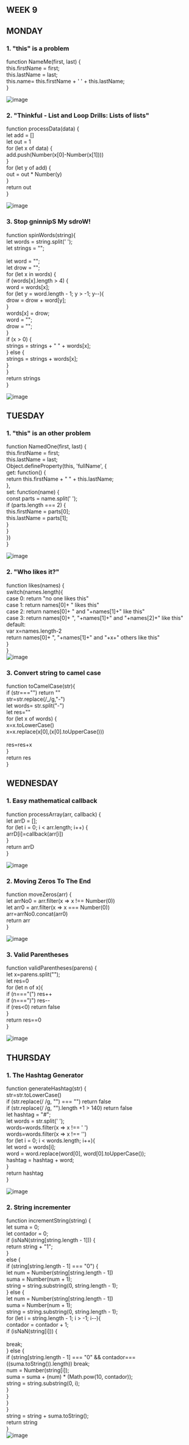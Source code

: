 ## WEEK 9

## MONDAY
### 1. "this" is a problem

function NameMe(first, last) { <br>
    this.firstName = first; <br>
    this.lastName = last; <br>
    this.name= this.firstName + ' ' + this.lastName; <br>
} <br>

![image](https://github.com/faviola14/core-code-readme/assets/98840536/4649e37c-9458-4089-8076-cd0979b1db66)


### 2. "Thinkful - List and Loop Drills: Lists of lists"

function processData(data) { <br>
    let add = [] <br>
    let out = 1 <br>
    for (let x of data) { <br>
        add.push(Number(x[0]-Number(x[1])))  <br>
    } <br>
    for (let y of add) { <br>
        out = out * Number(y)   <br>
    } <br>
    return out <br>
} <br>

![image](https://github.com/faviola14/core-code-readme/assets/98840536/0795c033-bb59-4ec9-add0-d4bf1d6616c9)


### 3. Stop gninnipS My sdroW!

function spinWords(string){ <br>
    let words = string.split(' '); <br>
    let strings = ""; <br> <br>
    let word = ""; <br>
    let drow = ""; <br>
    for (let x in words) { <br>
        if (words[x].length > 4) { <br>
            word = words[x]; <br>
            for (let y = word.length - 1; y > -1; y--){ <br>
                drow = drow + word[y]; <br>
            } <br>
            words[x] = drow; <br>
            word = ""; <br>
            drow = ""; <br>
        } <br>
        if (x > 0) { <br>
            strings = strings + " " + words[x]; <br>
        } else { <br>
            strings = strings + words[x]; <br>
        } <br>
    } <br>
    return strings <br>
} <br>

![image](https://github.com/faviola14/core-code-readme/assets/98840536/ec069944-e9c5-4317-bc1d-83a9c1962c4a)


## TUESDAY
### 1. "this" is an other problem

function NamedOne(first, last) { <br>
    this.firstName = first; <br>
    this.lastName = last; <br>
    Object.defineProperty(this, 'fullName', { <br>
        get: function() { <br>
            return this.firstName + " " + this.lastName; <br>
        }, <br>
        set: function(name) { <br>
            const parts = name.split(' '); <br>
            if (parts.length === 2) { <br>
                this.firstName = parts[0]; <br>
                this.lastName = parts[1]; <br>
            } <br>
        } <br>
    }) <br>
} <br>

![image](https://github.com/faviola14/core-code-readme/assets/98840536/d61443fa-b5c0-4e0e-9868-89a7b8cf4480)


### 2. "Who likes it?"

function likes(names) { <br>
    switch(names.length){ <br>
        case 0: return "no one likes this" <br>
        case 1: return names[0]+ " likes this" <br>
        case 2: return names[0]+  " and "+names[1]+" like this" <br>
        case 3: return names[0]+ ", "+names[1]+" and "+names[2]+" like this" <br>
        default: <br>
            var x=names.length-2 <br>
            return  names[0]+ ", "+names[1]+" and "+x+" others like this" <br>
    } <br>
} <br>
![image](https://github.com/faviola14/core-code-readme/assets/98840536/59ecd8ec-1edd-4f03-a9c0-7928c9ddae82)


### 3. Convert string to camel case

function toCamelCase(str){ <br>
  if (str==="") return "" <br>
    str=str.replace(/_/g,"-") <br>
    let words= str.split("-") <br>
    let res="" <br>
    for (let x of words) { <br>
        x=x.toLowerCase() <br>
        x=x.replace(x[0],(x[0].toUpperCase())) <br> <br>
        res=res+x <br>
    } <br>
    return res <br>
} <br>

## WEDNESDAY
### 1. Easy mathematical callback

function processArray(arr, callback) { <br>
    let arrD = []; <br>
    for (let i = 0; i < arr.length; i++) { <br>
        arrD[i]=callback(arr[i]) <br>
    } <br>
    return arrD <br>
} <br>

![image](https://github.com/faviola14/core-code-readme/assets/98840536/ad94e015-5daf-40e1-b70a-bc87ff4b713c)


### 2. Moving Zeros To The End

function moveZeros(arr) { <br>
    let arrNo0 = arr.filter(x => x !== Number(0)) <br>
    let arr0 = arr.filter(x => x === Number(0)) <br>
    arr=arrNo0.concat(arr0) <br>
    return arr <br>
} <br>

![image](https://github.com/faviola14/core-code-readme/assets/98840536/f1cf33fe-6228-49eb-8226-2c65a7abc982)

### 3. Valid Parentheses

function validParentheses(parens) { <br>
    let x=parens.split(""); <br>
    let res=0 <br>
    for (let n of x){ <br>
        if (n==="\(") res++ <br>
        if (n==="\)") res-- <br>
        if (res<0) return false <br>
    } <br>
    return res==0 <br>
} <br>

![image](https://github.com/faviola14/core-code-readme/assets/98840536/ab8d68ca-b878-408f-a874-b7a7d2a87c58)


## THURSDAY
### 1. The Hashtag Generator

function generateHashtag(str) { <br>
    str=str.toLowerCase() <br>
    if (str.replace(/ /g, "") === "") return false <br>
    if (str.replace(/ /g, "").length +1 > 140) return false <br>
    let hashtag = "#"; <br>
    let words = str.split(' '); <br>
    words=words.filter(x => x !== ' ') <br>
    words=words.filter(x => x !== '') <br>
    for (let i = 0; i < words.length; i++){ <br>
        let word = words[i]; <br>
        word = word.replace(word[0], word[0].toUpperCase()); <br>
        hashtag = hashtag + word; <br>
    } <br>
    return hashtag <br>
} <br>

![image](https://github.com/faviola14/core-code-readme/assets/98840536/14aa355e-333f-433f-b4f1-e640ae434bdd)


### 2. String incrementer

function incrementString(string) { <br>
    let suma = 0; <br>
    let contador = 0; <br>
    if (isNaN(string[string.length - 1])) { <br>
        return string + "1"; <br>
    } <br>
    else { <br>
        if (string[string.length - 1] === "0") { <br>
            let num = Number(string[string.length - 1]) <br>
            suma = Number(num + 1); <br>
            string = string.substring(0, string.length - 1); <br>
        } else { <br>
            let num = Number(string[string.length - 1]) <br>
            suma = Number(num + 1); <br>
            string = string.substring(0, string.length - 1); <br>
            for (let i = string.length - 1; i > -1; i--){ <br>
                contador = contador + 1; <br>
                if (isNaN(string[i])) { <br> <br>
                    break; <br>
                } else { <br>
                    if (string[string.length - 1] === "0" && contador===((suma.toString()).length)) break; <br>
                    num = Number(string[i]); <br>
                    suma = suma + (num) * (Math.pow(10, contador)); <br>
                    string = string.substring(0, i); <br>
                } <br>
            } <br>
        } <br>
    } <br>
    string = string + suma.toString(); <br>
    return string <br>
} <br>
![image](https://github.com/faviola14/core-code-readme/assets/98840536/89390a54-5c57-4b91-9f27-71920bac18bb)
